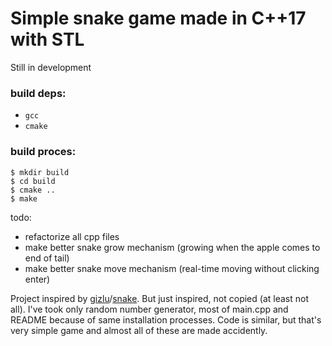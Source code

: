 # Simple snake game made in C++17 with STL
Still in development  

### build deps:
 - `gcc`
 - `cmake`


### build proces:
```
$ mkdir build
$ cd build
$ cmake ..
$ make
```

todo:  
- refactorize all cpp files  
- make better snake grow mechanism (growing when the apple comes to end of tail)  
- make better snake move mechanism (real-time moving without clicking enter)  

Project inspired by <a href = "https://github.com/gizlu/">gizlu</a>/<a href = "https://github.com/gizlu/snake">snake</a>. But just inspired, not copied (at least not all). I've took only random number generator, most of main.cpp and README because of same installation processes. Code is similar, but that's very simple game and almost all of these are made accidently.